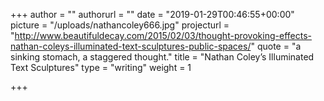+++
author = ""
authorurl = ""
date = "2019-01-29T00:46:55+00:00"
picture = "/uploads/nathancoley666.jpg"
projecturl = "http://www.beautifuldecay.com/2015/02/03/thought-provoking-effects-nathan-coleys-illuminated-text-sculptures-public-spaces/"
quote = "a sinking stomach, a staggered thought."
title = "Nathan Coley’s Illuminated Text Sculptures"
type = "writing"
weight = 1

+++
